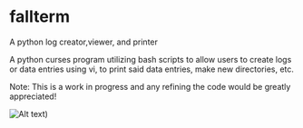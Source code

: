 # fallterm
A python log creator,viewer, and printer


A python curses program utilizing  bash scripts to allow users to create logs or data entries using vi,
to print said data entries, make new directories, etc.

Note: 
This is a work in progress and any refining the code would be greatly appreciated!




![Alt text](https://camo.githubusercontent.com/791cdaefa3a844b77ca09dc0207287307eb5bd7d/687474703a2f2f692e696d6775722e636f6d2f317652557678342e706e67raw=true "Title"))
